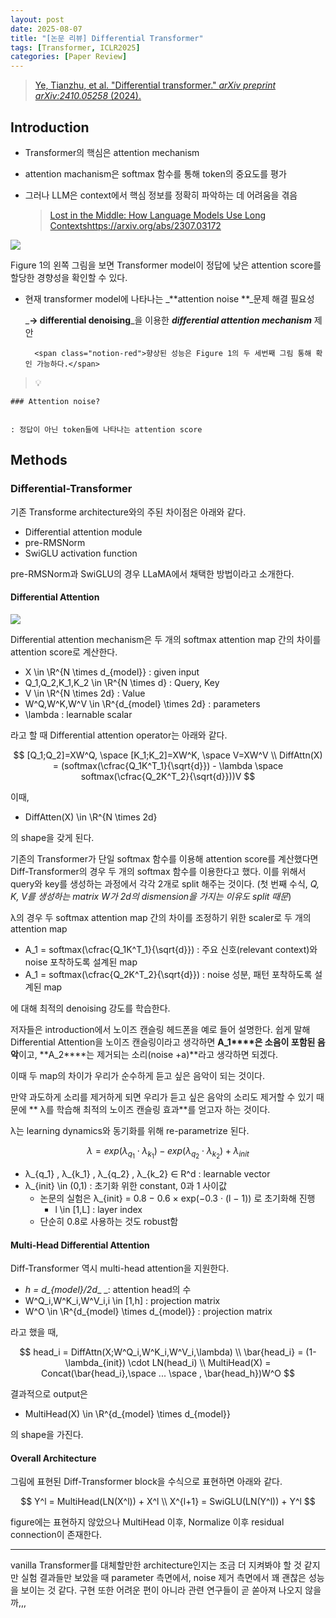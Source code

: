 ```yaml
---
layout: post
date: 2025-08-07
title: "[논문 리뷰] Differential Transformer"
tags: [Transformer, ICLR2025]
categories: [Paper Review]
---
```


> [Ye, Tianzhu, et al. "Differential transformer." ](https://arxiv.org/abs/2410.05258)[_arXiv preprint arXiv:2410.05258_](https://arxiv.org/abs/2410.05258)[ (2024).](https://arxiv.org/abs/2410.05258)



## Introduction

- Transformer의 핵심은 attention mechanism
- attention machanism은 softmax 함수를 통해 token의 중요도를 평가
- 그러나 LLM은 context에서 핵심 정보를 정확히 파악하는 데 어려움을 겪음

	> [Lost in the Middle: How Language Models Use Long Contextshttps://arxiv.org/abs/2307.03172](https://arxiv.org/abs/2307.03172)


![](https://prod-files-secure.s3.us-west-2.amazonaws.com/542b861c-36a8-4051-84e5-8804b6728dba/9083ea56-691a-4752-ae26-47f403431ac8/image.png?X-Amz-Algorithm=AWS4-HMAC-SHA256&X-Amz-Content-Sha256=UNSIGNED-PAYLOAD&X-Amz-Credential=ASIAZI2LB4664ATYXM5L%2F20251002%2Fus-west-2%2Fs3%2Faws4_request&X-Amz-Date=20251002T050031Z&X-Amz-Expires=3600&X-Amz-Security-Token=IQoJb3JpZ2luX2VjEI3%2F%2F%2F%2F%2F%2F%2F%2F%2F%2FwEaCXVzLXdlc3QtMiJHMEUCIQCh9TSzlnxA2KrOfUQNWwNn%2FI5yZpK%2Bw8kg5d5%2BDvUgugIgZGyHGpVCFhdMmESIpN3Z3Uxj1qGuKKpr4wKS6VuXTD0q%2FwMIJRAAGgw2Mzc0MjMxODM4MDUiDFikmzMSsMYznEVOuyrcA9qluvqR3crRM83OZCyrith7sRMopTKs%2F69W7ShzNMriOCINoGxbMCJ327sNmkkZPtP0%2FsbOGUxcF%2BagWNlfJcTW0SJeertJQetlrC5qNc5sUPh6dr9KO0tCQftL%2BCLIYA5ugIImV%2BGgKVGPfn9JHUb3sH4qmFDyZ65slfr1YSqO7E95QlzySFTFuiTox%2FY%2Feb2%2FgN6tbRCQ4soAXn04xzggG9xD5WheEz7ydsDrkXga70DUMMvPtlr4fk4s1cu%2FVqnjLbOhtBu6rzUeg%2BGQwz%2Fmki3USBxvhTx9aIOB9gYqk4ErHN19Wy6621WtMmYo2bwz0Po3HwBwWlJTe5iZqwOrKNGB%2BlBND6k9bfLofNjSdPuLCa%2BFbs9%2BY6lHfdelqSrgn65aMuFDkau4vMAboJGpv0TAQFO3zIIpeM04xHp609wsL87JqDYmxl8sSo1tfwv1uqS%2BVl%2Bb4sji%2F3UuMem3tg0gg7msWdatJQ7xMhQ5VaohqGaFPuUwPsiICgZN7xLv94QCHoy3ktTHDLHgD66VAbp6GKylZOH8MStByYyGw4WBLuP57rk4HxyGvm9ctbDD1ijdh9brdLZ4CBZMfyPIAQa4PZ6BDSNUTouPJugyJ9LvhodJ4WkpMwEYMP7798YGOqUBWklZF0GQs1rymL%2BB9g9BU7qkerq%2FFxQdFr6CoYbXslC9Y1YFNRX%2FkUUD%2FKte1KbVYD6f9Ige5SXCR4PafhRDdCE2DVt2PN1oUMLf1LbF1Z3Dgmd%2Fwh%2BUwD73ilhUleTJyWjLIHOQ8p6P0XN%2FbpFFC7nSn4h%2FF7lthPeaSb1cXKUHLVSQqmp%2FEqJocMV0iBA7TyPq9g%2B482gGAdjOC3HQf0YPasdR&X-Amz-Signature=7e81f9a2e75d63b01a74d81f69e999565b2ae4d30074511ee4f84b1354f72c8f&X-Amz-SignedHeaders=host&x-amz-checksum-mode=ENABLED&x-id=GetObject)


Figure 1의 왼쪽 그림을 보면 Transformer model이 정답에 낮은 attention score를 할당한 경향성을 확인할 수 있다.

- 현재 transformer model에 나타나는 _**attention noise **_문제 해결 필요성

	_**→ differential denoising**_을 이용한 _**differential attention mechanism**_ 제안


		<span class="notion-red">향상된 성능은 Figure 1의 두 세번째 그림 통해 확인 가능하다.</span>


> 💡 


	### Attention noise?


	: 정답이 아닌 token들에 나타나는 attention score



## Methods



### Differential-Transformer


기존 Transforme architecture와의 주된 차이점은 아래와 같다.

- Differential attention module
- pre-RMSNorm
- SwiGLU activation function

pre-RMSNorm과 SwiGLU의 경우 LLaMA에서 채택한 방법이라고 소개한다.



#### Differential Attention


![](https://prod-files-secure.s3.us-west-2.amazonaws.com/542b861c-36a8-4051-84e5-8804b6728dba/116d70b2-1963-4810-9167-f4c7d8a06e8f/image.png?X-Amz-Algorithm=AWS4-HMAC-SHA256&X-Amz-Content-Sha256=UNSIGNED-PAYLOAD&X-Amz-Credential=ASIAZI2LB4664ATYXM5L%2F20251002%2Fus-west-2%2Fs3%2Faws4_request&X-Amz-Date=20251002T050031Z&X-Amz-Expires=3600&X-Amz-Security-Token=IQoJb3JpZ2luX2VjEI3%2F%2F%2F%2F%2F%2F%2F%2F%2F%2FwEaCXVzLXdlc3QtMiJHMEUCIQCh9TSzlnxA2KrOfUQNWwNn%2FI5yZpK%2Bw8kg5d5%2BDvUgugIgZGyHGpVCFhdMmESIpN3Z3Uxj1qGuKKpr4wKS6VuXTD0q%2FwMIJRAAGgw2Mzc0MjMxODM4MDUiDFikmzMSsMYznEVOuyrcA9qluvqR3crRM83OZCyrith7sRMopTKs%2F69W7ShzNMriOCINoGxbMCJ327sNmkkZPtP0%2FsbOGUxcF%2BagWNlfJcTW0SJeertJQetlrC5qNc5sUPh6dr9KO0tCQftL%2BCLIYA5ugIImV%2BGgKVGPfn9JHUb3sH4qmFDyZ65slfr1YSqO7E95QlzySFTFuiTox%2FY%2Feb2%2FgN6tbRCQ4soAXn04xzggG9xD5WheEz7ydsDrkXga70DUMMvPtlr4fk4s1cu%2FVqnjLbOhtBu6rzUeg%2BGQwz%2Fmki3USBxvhTx9aIOB9gYqk4ErHN19Wy6621WtMmYo2bwz0Po3HwBwWlJTe5iZqwOrKNGB%2BlBND6k9bfLofNjSdPuLCa%2BFbs9%2BY6lHfdelqSrgn65aMuFDkau4vMAboJGpv0TAQFO3zIIpeM04xHp609wsL87JqDYmxl8sSo1tfwv1uqS%2BVl%2Bb4sji%2F3UuMem3tg0gg7msWdatJQ7xMhQ5VaohqGaFPuUwPsiICgZN7xLv94QCHoy3ktTHDLHgD66VAbp6GKylZOH8MStByYyGw4WBLuP57rk4HxyGvm9ctbDD1ijdh9brdLZ4CBZMfyPIAQa4PZ6BDSNUTouPJugyJ9LvhodJ4WkpMwEYMP7798YGOqUBWklZF0GQs1rymL%2BB9g9BU7qkerq%2FFxQdFr6CoYbXslC9Y1YFNRX%2FkUUD%2FKte1KbVYD6f9Ige5SXCR4PafhRDdCE2DVt2PN1oUMLf1LbF1Z3Dgmd%2Fwh%2BUwD73ilhUleTJyWjLIHOQ8p6P0XN%2FbpFFC7nSn4h%2FF7lthPeaSb1cXKUHLVSQqmp%2FEqJocMV0iBA7TyPq9g%2B482gGAdjOC3HQf0YPasdR&X-Amz-Signature=9a285408ca0634ff308dea6119e532a11aa588cd196a6672695e1ff2331bdd3c&X-Amz-SignedHeaders=host&x-amz-checksum-mode=ENABLED&x-id=GetObject)


Differential attention mechanism은 두 개의 softmax attention map 간의 차이를 attention score로 계산한다.

- X \in \R^{N \times d\_{model}} : given input
- Q\_1,Q\_2,K\_1,K\_2 \in \R^{N \times d} : Query, Key
- V \in \R^{N \times 2d} : Value
- W^Q,W^K,W^V \in \R^{d\_{model} \times 2d} : parameters
- \lambda : learnable scalar

라고 할 때 Differential attention operator는 아래와 같다.


$$
[Q_1;Q_2]=XW^Q, \space [K_1;K_2]=XW^K, \space V=XW^V \\
DiffAttn(X) = (softmax(\cfrac{Q_1K^T_1}{\sqrt{d}}) - \lambda \space softmax(\cfrac{Q_2K^T_2}{\sqrt{d}}))V
$$


이때,

- DiffAtten(X) \in \R^{N \times 2d}

의 shape을 갖게 된다.


기존의 Transformer가 단일 softmax 함수를 이용해 attention score를 계산했다면 Diff-Transformer의 경우 두 개의 softmax 함수를 이용한다고 했다. 이를 위해서 query와 key를 생성하는 과정에서 각각 2개로 split 해주는 것이다. <span class="notion-red">(첫 번째 수식, </span><span class="notion-red">_Q, K, V를 생성하는 matrix W가 2d의 dismension을 가지는 이유도 split 때문_</span><span class="notion-red">)</span>


 λ의 경우 두 softmax attention map 간의 차이를 조정하기 위한 scaler로 두 개의 attention map

- A\_1 = softmax(\cfrac{Q\_1K^T\_1}{\sqrt{d}}) : 주요 신호(relevant context)와 noise 포착하도록 설계된 map
- A\_1 = softmax(\cfrac{Q\_2K^T\_2}{\sqrt{d}}) : noise 성분, 패턴 포착하도록 설계된 map 

에 대해 최적의 denoising 강도를 학습한다.


저자들은 introduction에서 노이즈 캔슬링 헤드폰을 예로 들어 설명한다. 쉽게 말해 Differential Attention을 노이즈 캔슬링이라고 생각하면 **A\_1****은 소음이 포함된 음악**이고, **A\_2****는 제거되는 소리(noise +a)**라고 생각하면 되겠다. 


이때 두 map의 차이가 우리가 순수하게 듣고 싶은 음악이 되는 것이다. 


만약 과도하게 소리를 제거하게 되면 우리가 듣고 싶은 음악의 소리도 제거할 수 있기 때문에 ** λ를 학습해 최적의 노이즈 캔슬링 효과**를 얻고자 하는 것이다.


λ는 learning dynamics와 동기화를 위해 re-parametrize 된다.


$$
\lambda = exp(\lambda_{q_1} \cdot \lambda_{k_1}) - exp(\lambda_{q_2} \cdot \lambda_{k_2}) + \lambda_{init}
$$

- λ\_{q\_1} , λ\_{k\_1} , λ\_{q\_2} , λ\_{k\_2} ∈ R^d : learnable vector
- λ\_{init} \in (0,1) : 초기화 위한 constant, 0과 1 사이값
	- 논문의 실험은 λ\_{init} = 0.8 − 0.6 × exp(−0.3 · (l − 1)) 로 초기화해 진행
		- l \in [1,L] : layer index
	- 단순히 0.8로 사용하는 것도 robust함


#### **Multi-Head Differential Attention**


Diff-Transformer 역시 multi-head attention을 지원한다.

- _h = d\_{model}/2d__ _: attention head의 수
- W^Q\_i,W^K\_i,W^V\_i,i \in [1,h] : projection matrix
- W^O \in \R^{d\_{model} \times d\_{model}} : projection matrix

라고 했을 때,


$$
head_i = DiffAttn(X;W^Q_i,W^K_i,W^V_i,\lambda) \\
\bar{head_i} = (1-\lambda_{init}) \cdot LN(head_i) \\
MultiHead(X) = Concat(\bar{head_i},\space ... \space , \bar{head_h})W^O
$$


결과적으로 output은

- MultiHead(X) \in \R^{d\_{model} \times d\_{model}}

의 shape을 가진다.



#### Overall Architecture


그림에 표현된 Diff-Transformer block을 수식으로 표현하면 아래와 같다.


$$
Y^l = MultiHead(LN(X^l)) + X^l \\
X^{l+1} = SwiGLU(LN(Y^l)) + Y^l
$$


figure에는 표현하지 않았으나 MultiHead 이후, Normalize 이후 residual connection이 존재한다.


---


vanilla Transformer를 대체할만한 architecture인지는 조금 더 지켜봐야 할 것 같지만 실험 결과들만 보았을 때 parameter 측면에서, noise 제거 측면에서 꽤 괜찮은 성능을 보이는 것 같다. 구현 또한 어려운 편이 아니라 관련 연구들이 곧 쏟아져 나오지 않을까,,,

